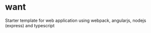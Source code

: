 # want
Starter template for web application using webpack, angularjs, nodejs (express) and typescript
